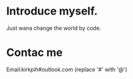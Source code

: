 # Introduce myself.
Just wana change the world by code.

# Contac me
Email:kirkpih#outlook.com (replace '#' with '@')

